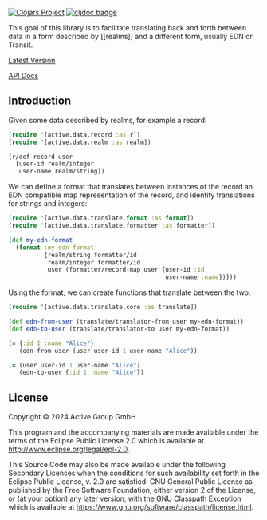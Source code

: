 [![Clojars Project](https://img.shields.io/clojars/v/de.active-group/active-data-translate.svg)](https://clojars.org/de.active-group/active-data-translate)
[![cljdoc badge](https://cljdoc.org/badge/de.active-group/active-data-translate)](https://cljdoc.org/d/de.active-group/active-data-translate/CURRENT)

This goal of this library is to facilitate translating back and forth
between data in a form described by [[realms]] and a different form,
usually EDN or Transit.

[Latest Version](https://clojars.org/de.active-group/active-data-translate)

[API Docs](https://cljdoc.org/d/de.active-group/active-data-translate/CURRENT)

## Introduction

Given some data described by realms, for example a record:

```clojure
(require '[active.data.record :as r])
(require '[active.data.realm :as realm])

(r/def-record user
  [user-id realm/integer
   user-name realm/string])
```

We can define a format that translates between instances of the record
an EDN compatible map representation of the record, and identity
translations for strings and integers:

```clojure
(require '[active.data.translate.format :as format])
(require '[active.data.translate.formatter :as formatter])

(def my-edn-format
  (format :my-edn-format
          {realm/string formatter/id
           realm/integer formatter/id
           user (formatter/record-map user {user-id :id
                                            user-name :name})}))
```

Using the format, we can create functions that translate between the
two:

```clojure
(require '[active.data.translate.core :as translate])

(def edn-from-user (translate/translator-from user my-edn-format))
(def edn-to-user (translate/translator-to user my-edn-format))

(= {:id 1 :name "Alice"}
   (edn-from-user (user user-id 1 user-name "Alice"))

(= (user user-id 1 user-name "Alice")
   (edn-to-user {:id 1 :name "Alice"})
```

## License

Copyright © 2024 Active Group GmbH

This program and the accompanying materials are made available under the
terms of the Eclipse Public License 2.0 which is available at
http://www.eclipse.org/legal/epl-2.0.

This Source Code may also be made available under the following Secondary
Licenses when the conditions for such availability set forth in the Eclipse
Public License, v. 2.0 are satisfied: GNU General Public License as published by
the Free Software Foundation, either version 2 of the License, or (at your
option) any later version, with the GNU Classpath Exception which is available
at https://www.gnu.org/software/classpath/license.html.
